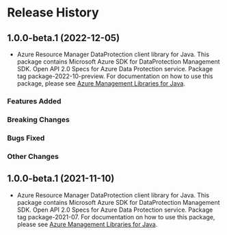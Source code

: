 # Release History

## 1.0.0-beta.1 (2022-12-05)

- Azure Resource Manager DataProtection client library for Java. This package contains Microsoft Azure SDK for DataProtection Management SDK. Open API 2.0 Specs for Azure Data Protection service. Package tag package-2022-10-preview. For documentation on how to use this package, please see [Azure Management Libraries for Java](https://aka.ms/azsdk/java/mgmt).

### Features Added

### Breaking Changes

### Bugs Fixed

### Other Changes

## 1.0.0-beta.1 (2021-11-10)

- Azure Resource Manager DataProtection client library for Java. This package contains Microsoft Azure SDK for DataProtection Management SDK. Open API 2.0 Specs for Azure Data Protection service. Package tag package-2021-07. For documentation on how to use this package, please see [Azure Management Libraries for Java](https://aka.ms/azsdk/java/mgmt).

